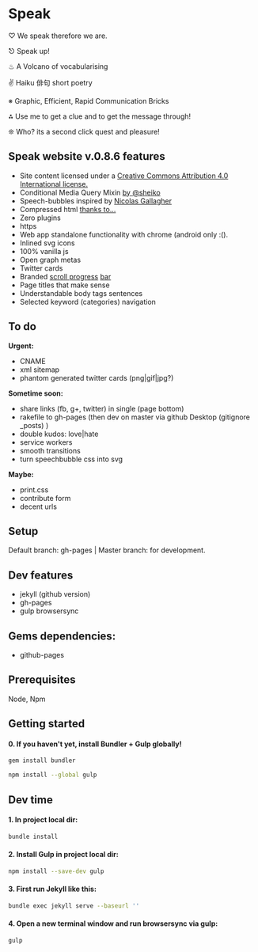 # Speak

♡ We speak therefore we are.

⎋ Speak up!

♨ A Volcano of vocabularising 

✌ Haiku 俳句 short poetry 

※ Graphic, Efficient, Rapid Communication Bricks 

⁂ Use me to get a clue and to get the message through!
 
❊ Who? its a second click quest and pleasure! 


## Speak website v.0.8.6 features

- Site content licensed under a [Creative Commons Attribution 4.0 International license.](http://creativecommons.org/licenses/by/4.0/)
- Conditional Media Query Mixin [by @sheiko](https://github.com/dsheiko)
- Speech-bubbles inspired by [Nicolas Gallagher]( http://nicolasgallagher.com/pure-css-speech-bubbles/)
- Compressed html [thanks to...](https://github.com/penibelst/jekyll-compress-html)
- Zero plugins
- https
- Web app standalone functionality with chrome (android only :().
- Inlined svg icons 
- 100% vanilla js
- Open graph metas
- Twitter cards
- Branded [scroll progress](https://github.com/jeremenichelli/scrollProgress) [bar](http://codepen.io/pankajparashar/pen/towxF) 
- Page titles that make sense
- Understandable body tags sentences
- Selected keyword (categories) navigation

## To do

**Urgent:**

- CNAME
- xml sitemap
- phantom generated twitter cards (png|gif|jpg?)

**Sometime soon:**

- share links (fb, g+, twitter) in single (page bottom)
- rakefile to gh-pages (then dev on master via github Desktop (gitignore _posts) )
- double kudos: love|hate
- service workers
- smooth transitions
- turn speechbubble css into svg

**Maybe:**

- print.css
- contribute form 
- decent urls

## Setup
Default branch: gh-pages | Master branch: for development.

## Dev features
- jekyll (github version)
- gh-pages
- gulp browsersync

## Gems dependencies:
- github-pages

## Prerequisites

Node, Npm

## Getting started

#### 0. If you haven't yet, install Bundler + Gulp globally! 
```sh
gem install bundler
```

```sh
npm install --global gulp
```
## Dev time

#### 1. In project local dir:
```sh
bundle install
```

#### 2. Install Gulp in project local dir:
```sh
npm install --save-dev gulp
```

#### 3. First run Jekyll like this:
```sh
bundle exec jekyll serve --baseurl ''
```

#### 4. Open a new terminal window and run browsersync via gulp:
```sh
gulp
```
